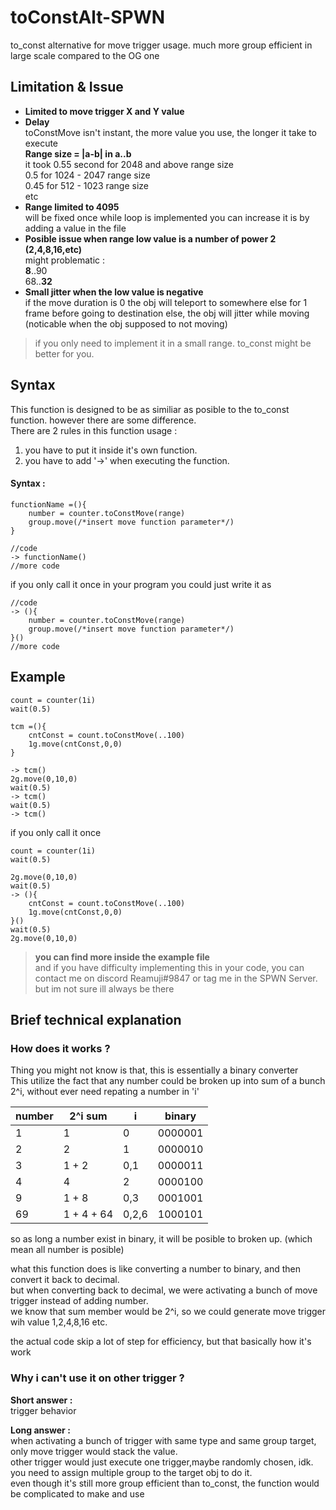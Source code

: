 # toConstAlt-SPWN

to_const alternative for move trigger usage. much more group efficient in large scale compared to the OG one

## Limitation & Issue      

- **Limited to move trigger X and Y value**
- **Delay**  
    toConstMove isn't instant, the more value you use, the longer it take to execute  
    **Range size = |a-b| in a..b**  
    it took 0.55 second for 2048 and above range size  
    0.5 for 1024 - 2047 range size  
    0.45 for 512 - 1023 range size  
    etc   
- **Range limited to 4095**  
    will be fixed once while loop is implemented
    you can increase it is by adding a value in the file
- **Posible issue when range low value is a number of power 2 (2,4,8,16,etc)**  
    might problematic :   
    **8**..90  
    68..**32**  
- **Small jitter when the low value is negative**  
    if the move duration is 0 the obj will teleport to somewhere else for 1 frame before going to destination
    else, the obj will jitter while moving (noticable when the obj supposed to not moving)

>if you only need to implement it in a small range. to_const might be better for you.

## Syntax

This function is designed to be as similiar as posible to the to_const function. however there are some difference.   
There are 2 rules in this function usage :
1. you have to put it inside it's own function.  
2. you have to add '->' when executing the function.  

#### Syntax :

```spwn
functionName =(){
    number = counter.toConstMove(range)
    group.move(/*insert move function parameter*/)
}

//code
-> functionName()
//more code
```

if you only call it once in your program you could just write it as
```spwn
//code
-> (){
    number = counter.toConstMove(range)
    group.move(/*insert move function parameter*/)
}()
//more code
```
## Example

```spwn
count = counter(1i)
wait(0.5)

tcm =(){
    cntConst = count.toConstMove(..100)
    1g.move(cntConst,0,0)
}

-> tcm()
2g.move(0,10,0)
wait(0.5)
-> tcm()
wait(0.5)
-> tcm()
```

if you only call it once
```spwn
count = counter(1i)
wait(0.5)

2g.move(0,10,0)
wait(0.5)
-> (){
    cntConst = count.toConstMove(..100)
    1g.move(cntConst,0,0)
}()
wait(0.5)
2g.move(0,10,0)
```

>__you can find more inside the example file__  
and if you have difficulty implementing this in your code, you can contact me on discord Reamuji#9847 or tag me in the SPWN Server. but im not sure ill always be there

## Brief technical explanation

### How does it works ?

Thing you might not know is that, this is essentially a binary converter  
This utilize the fact that any number could be broken up into sum of a bunch 2^i, without ever need repating a number in 'i'

| number | 2^i sum    | i     | binary  |
|--------|------------|-------|---------|
| 1      | 1          | 0     | 0000001 |
| 2      | 2          | 1     | 0000010 |
| 3      | 1 + 2      | 0,1   | 0000011 |
| 4      | 4          | 2     | 0000100 |
| 9      | 1 + 8      | 0,3   | 0001001 |
| 69     | 1 + 4 + 64 | 0,2,6 | 1000101 |

so as long a number exist in binary, it will be posible to broken up. (which mean all number is posible)

what this function does is like converting a number to binary, and then convert it back to decimal.  
but when converting back to decimal, we were activating a bunch of move trigger instead of adding number.  
we know that sum member would be 2^i, so we could generate move trigger wih value 1,2,4,8,16 etc.

the actual code skip a lot of step for efficiency, but that basically how it's work

### Why i can't use it on other trigger ?

**Short answer :**  
trigger behavior  

**Long answer :**  
when activating a bunch of trigger with same type and same group target, only move trigger would stack the value.  
other trigger would just execute one trigger,maybe randomly chosen, idk. you need to assign multiple group to the target obj to do it.  
even though it's still more group efficient than to_const, the function would be complicated to make and use

